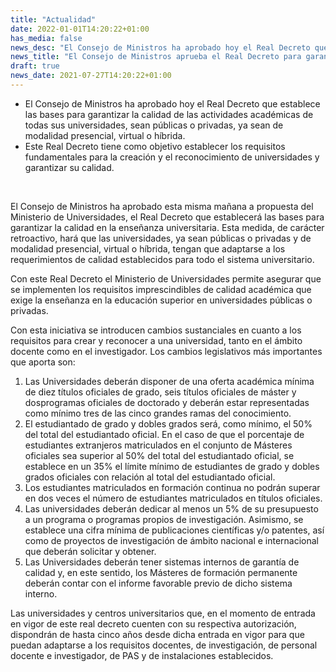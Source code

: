 ```yaml
---
title: "Actualidad"   
date: 2022-01-01T14:20:22+01:00
has_media: false
news_desc: "El Consejo de Ministros ha aprobado hoy el Real Decreto que establece las bases para garantizar la calidad de las actividades académicas de todas sus universidades, sean públicas o privadas, ya sean de modalidad presencial, virtual o híbrida. Este Real Decreto tiene como objetivo establecer los requisitos fundamentales para la creación y el reconocimiento de universidades y garantizar su calidad."
news_title: "El Consejo de Ministros aprueba el Real Decreto para garantizar la calidad de la enseñanza universitaria"
draft: true
news_date: 2021-07-27T14:20:22+01:00
---
```

<ul>
<li>El Consejo de Ministros ha aprobado hoy el Real Decreto que establece las bases para garantizar la calidad de las actividades acad&eacute;micas de todas sus universidades, sean p&uacute;blicas o privadas, ya sean de modalidad presencial, virtual o h&iacute;brida.</li>
<li>Este Real Decreto tiene como objetivo establecer los requisitos fundamentales para la creaci&oacute;n y el reconocimiento de universidades y garantizar su calidad.</li>
</ul>
<p>&nbsp;</p>
<p>El Consejo de Ministros ha aprobado esta misma ma&ntilde;ana a propuesta del Ministerio de Universidades, el Real Decreto que establecer&aacute; las bases para garantizar la calidad en la ense&ntilde;anza universitaria. Esta medida, de car&aacute;cter retroactivo, har&aacute; que las universidades, ya sean p&uacute;blicas o privadas y de modalidad presencial, virtual o h&iacute;brida, tengan que adaptarse a los requerimientos de calidad establecidos para todo el sistema universitario.</p>
<p>Con este Real Decreto el Ministerio de Universidades permite asegurar que se implementen los requisitos imprescindibles de calidad acad&eacute;mica que exige la ense&ntilde;anza en la educaci&oacute;n superior en universidades p&uacute;blicas o privadas.</p>
<p>Con esta iniciativa se&nbsp;introducen cambios sustanciales en cuanto a los requisitos para crear y reconocer a una universidad, tanto en el &aacute;mbito docente como en el investigador. Los cambios legislativos m&aacute;s importantes que aporta son:</p>
<ol>
<li>Las Universidades deber&aacute;n disponer de una oferta acad&eacute;mica m&iacute;nima de diez t&iacute;tulos oficiales de grado, seis t&iacute;tulos oficiales de m&aacute;ster y dosprogramas oficiales de doctorado y deber&aacute;n estar representadas como m&iacute;nimo tres de las cinco grandes ramas del conocimiento.</li>
<li>El estudiantado de grado y dobles grados ser&aacute;, como m&iacute;nimo, el 50% del total del estudiantado oficial. En el caso de que el porcentaje de estudiantes extranjeros matriculados en el conjunto de M&aacute;steres oficiales sea superior al 50% del total del estudiantado oficial, se establece en un 35% el l&iacute;mite m&iacute;nimo de estudiantes de grado y dobles grados oficiales con relaci&oacute;n al total del estudiantado oficial.</li>
<li>Los estudiantes matriculados en formaci&oacute;n continua no podr&aacute;n superar en dos veces el n&uacute;mero de estudiantes matriculados en t&iacute;tulos oficiales.</li>
<li>Las universidades deber&aacute;n dedicar al menos un 5% de su presupuesto a un programa o programas propios de investigaci&oacute;n. Asimismo, se establece una cifra m&iacute;nima de publicaciones cient&iacute;ficas y/o patentes, as&iacute; como de proyectos de investigaci&oacute;n de &aacute;mbito nacional e internacional que deber&aacute;n solicitar y obtener.</li>
<li>Las Universidades deber&aacute;n tener sistemas internos de garant&iacute;a de calidad y, en este sentido, los M&aacute;steres de formaci&oacute;n permanente deber&aacute;n contar con el informe favorable previo de dicho sistema interno.</li>
</ol>
<p>Las universidades y centros universitarios que, en el momento de entrada en vigor de este real decreto cuenten con su respectiva autorizaci&oacute;n, dispondr&aacute;n de hasta cinco a&ntilde;os desde dicha entrada en vigor para que puedan adaptarse a los requisitos docentes, de investigaci&oacute;n, de personal docente e investigador, de PAS y de instalaciones establecidos.</p>